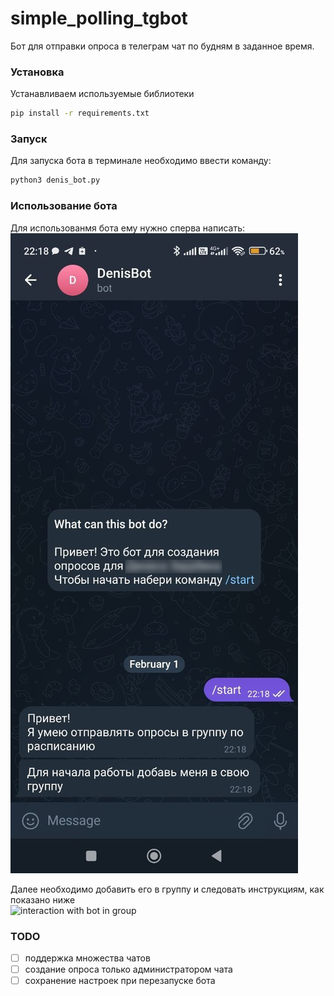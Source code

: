 # simple_polling_tgbot

Бот для отправки опроса в телеграм чат по будням в заданное время.

### Установка
Устанавливаем используемые библиотеки
```bash
pip install -r requirements.txt
```

### Запуск

Для запуска бота в терминале необходимо ввести команду:
```bash
python3 denis_bot.py
```

### Использование бота

Для использованмя бота ему нужно сперва написать:  
![write to bot directly](media/tgbot_usage.jpeg)

Далее необходимо добавить его в группу и следовать инструкциям, как показано ниже  
![interaction with bot in group](media/tgbot_usage.gif)

### TODO
- [ ] поддержка множества чатов
- [ ] создание опроса только администратором чата
- [ ] сохранение настроек при перезапуске бота